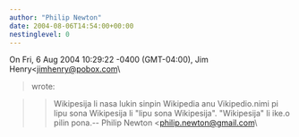 ```yaml
---
author: "Philip Newton"
date: 2004-08-06T14:54:00+00:00
nestinglevel: 0
---
```

On Fri, 6 Aug 2004 10:29:22 -0400 (GMT-04:00), Jim Henry<[jimhenry@pobox.com](mailto://jimhenry@pobox.com)\
> wrote:

>> Wikipesija li nasa lukin sinpin Wikipedia anu Vikipedio.nimi pi lipu sona Wikipesija li "lipu sona Wikipesija". "Wikipesija" li ike.o pilin pona.--
Philip Newton <[philip.newton@gmail.com](mailto://philip.newton@gmail.com)\
>
